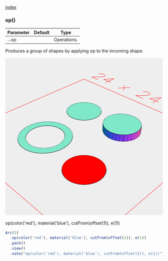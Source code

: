 [index](../../nb/api/index.md)
### op()
Parameter|Default|Type
---|---|---
...op||Operations.

Produces a group of shapes by applying op to the incoming shape.

![Image](op.md.$2.png)

op(color('red'), material('blue'), cutFrom(offset(1)), e(1))

```JavaScript
Arc(5)
  .op(color('red'), material('blue'), cutFrom(offset(1)), e(1))
  .pack()
  .view()
  .note("op(color('red'), material('blue'), cutFrom(offset(1)), e(1))");
```
